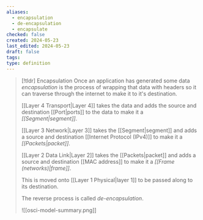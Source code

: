 ```yaml
---
aliases:
  - encapsulation
  - de-encapsulation
  - encapsulate
checked: false
created: 2024-05-23
last_edited: 2024-05-23
draft: false
tags: 
type: definition
---
```

>[!tldr] Encapsulation
>Once an application has generated some data *encapsulation* is the process of wrapping that data with headers so it can traverse through the internet to make it to it's destination. 
>
>[[Layer 4 Transport|Layer 4]] takes the data and adds the source and destination [[Port|ports]] to the data to make it a *[[Segment|segment]]*.
>
>[[Layer 3 Network|Layer 3]] takes the [[Segment|segment]] and adds a source and destination [[Internet Protocol (IPv4)]] to make it a *[[Packets|packet]]*.
>
>[[Layer 2 Data Link|Layer 2]] takes the [[Packets|packet]] and adds a source and destination [[MAC address]] to make it a *[[Frame (networks)|frame]]*.
>
>This is moved onto [[Layer 1 Physical|layer 1]] to be passed along to its destination.
>
>The reverse process is called *de-encapsulation*.
>
>![[osci-model-summary.png]]


